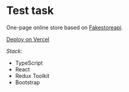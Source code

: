 # Test task

One-page online store based on [Fakestoreapi](https://fakestoreapi.com/).

[Deploy on Vercel](https://amida-test-task.vercel.app/)

*Stack:*

- TypeScript
- React
- Redux Toolkit
- Bootstrap
